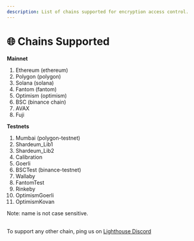 ```yaml
---
description: List of chains supported for encryption access control.
---
```


# 🌐 Chains Supported

**Mainnet**

1. Ethereum (ethereum)
2. Polygon (polygon)
3. Solana (solana)
4. Fantom (fantom)
5. Optimism (optimism)
6. BSC (binance chain)
7. AVAX
8. Fuji

**Testnets**

1. Mumbai (polygon-testnet)
2. Shardeum\_Lib1
3. Shardeum\_Lib2
4. Calibration
5. Goerli
6. BSCTest (binance-testnet)
7. Wallaby
8. FantomTest
9. Rinkeby
10. OptimismGoerli
11. OptimismKovan

Note: name is not case sensitive.

\
To support any other chain, ping us on [Lighthouse Discord](https://discord.com/invite/c4a4CGCdJG)
